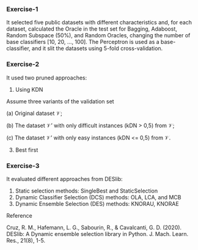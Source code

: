 ###  Exercise-1

It selected five public datasets with different characteristics and, for each dataset, 
calculated the Oracle in the test set for Bagging, Adaboost, Random Subspace (50\%), and Random Oracles,
changing the number of base classifiers [10, 20, …, 100].
The Perceptron is used as a base-classifier, and it slit the datasets using 5-fold cross-validation.

###  Exercise-2

It used two pruned approaches:

1) Using KDN

Assume three variants of the validation set

(a) Original dataset 𝒱;

(b) The dataset 𝒱’ with only difficult instances (kDN > 0,5) from 𝒱;

(c) The dataset 𝒱’ with only easy instances (kDN <= 0,5) from 𝒱.

3) Best first

### Exercise-3

It evaluated different approaches from DESlib:

1) Static selection methods: SingleBest and StaticSelection
2) Dynamic Classifier Selection (DCS) methods: OLA, LCA, and MCB
3) Dynamic Ensemble Selection (DES) methods: KNORAU, KNORAE

Reference

Cruz, R. M., Hafemann, L. G., Sabourin, R., & Cavalcanti, G. D. (2020). 
DESlib: A Dynamic ensemble selection library in Python. J. Mach. Learn. Res., 21(8), 1-5.
